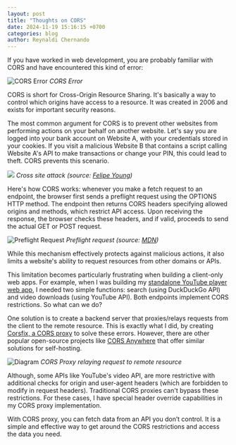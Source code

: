 ```yaml
---
layout: post
title: "Thoughts on CORS"
date: 2024-11-19 15:16:15 +0700
categories: blog
author: Reynaldi Chernando
---
```


If you have worked in web development, you are probably familiar with CORS and have encountered this kind of error:

![CORS Error](https://imgur.com/eIP7KJC.png)
_CORS Error_

CORS is short for Cross-Origin Resource Sharing. It's basically a way to control which origins have access to a resource. It was created in 2006 and exists for important security reasons.

The most common argument for CORS is to prevent other websites from performing actions on your behalf on another website. Let's say you are logged into your bank account on Website A, with your credentials stored in your cookies. If you visit a malicious Website B that contains a script calling Website A's API to make transactions or change your PIN, this could lead to theft. CORS prevents this scenario.

![](https://miro.medium.com/v2/resize:fit:4800/format:webp/1*-OfKGocQlWzm76vv7fGbsA.png)
_Cross site attack (source: [Felipe Young](https://medium.com/@youngfelipe1/cors-error-c5a0fc265fd7))_

Here's how CORS works: whenever you make a fetch request to an endpoint, the browser first sends a preflight request using the OPTIONS HTTP method. The endpoint then returns CORS headers specifying allowed origins and methods, which restrict API access. Upon receiving the response, the browser checks these headers, and if valid, proceeds to send the actual GET or POST request.

![Preflight Request](https://mdn.github.io/shared-assets/images/diagrams/http/cors/preflight-correct.svg)
_Preflight request (source: [MDN](https://developer.mozilla.org/en-US/docs/Web/HTTP/CORS))_

While this mechanism effectively protects against malicious actions, it also limits a website's ability to request resources from other domains or APIs.

This limitation becomes particularly frustrating when building a client-only web apps. For example, when I was building my [standalone YouTube player web app](https://github.com/reynaldichernando/backtrack), I needed two simple functions: search (using DuckDuckGo API) and video downloads (using YouTube API). Both endpoints implement CORS restrictions. So what can we do?

One solution is to create a backend server that proxies/relays requests from the client to the remote resource. This is exactly what I did, by creating [Corsfix, a CORS proxy](https://corsfix.com) to solve these errors. However, there are other popular open-source projects like [CORS Anywhere](https://github.com/Rob--W/cors-anywhere) that offer similar solutions for self-hosting.

![Diagram](https://imgur.com/j1dtNFR.png)
_CORS Proxy relaying request to remote resource_

Although, some APIs like YouTube's video API, are more restrictive with additional checks for origin and user-agent headers (which are forbidden to modify in request headers). Traditional CORS proxies can't bypass these restrictions. For these cases, I have special header override capabilities in my CORS proxy implementation.

With CORS proxy, you can fetch data from an API you don’t control. It is a simple and effective way to get around the CORS restrictions and access the data you need.
